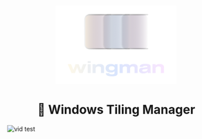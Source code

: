 <div align="center">
    <br>
    <img src="./assets/full_logo.png" width="280" alt="Wingman" />
    <br>
    <h1>🪽 Windows Tiling Manager</h1>
</div>


![vid test](https://raw.githubusercontent.com/7hebel/wingman/refs/heads/main/assets/showcase-vid/blur_usage.webp)